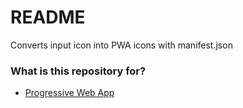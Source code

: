# README #

Converts input icon into PWA icons with manifest.json

### What is this repository for? ###

* [Progressive Web App](https://developers.google.com/web/progressive-web-apps/)
